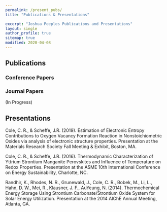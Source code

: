 ```yaml
---
permalink: /present_pubs/
title: "Publications & Presentations"

excerpt: "Joshua Peeples Publications and Presentations"
layout: single
author_profile: true
sitemap: true
modified: 2020-04-08
---  
```



## Publications

### Conference Papers

### Journal Papers
(In Progress)

## Presentations
Cole, C. R., & Scheffe, J.R. (2019). Estimation of Electronic Entropy Contributions to Oxygen Vacancy Formation Reaction in Nonstoichiometric Oxides via analysis of electronic structure properties. Presentation at the
Materials Research Society Fall Meeting & Exhibit, Boston, MA.

Cole, C. R., & Scheffe, J.R. (2016). Thermodynamic Characterization of Yttrium Strontium
Manganite Perovskites and Influence of Temperature on Redox Properties. Presentation at the
ASME 10th International Conference on Energy Sustainability, Charlotte, NC.

Randhir, K., Rhodes, N. R., Grunewald, J., Cole, C. R., Bobek, M., Li, L., Hahn, D. W., Mei, R., Klausner, J. F., AuYeung, N. (2014). Thermochemical Energy Storage Using Strontium Carbonate/Strontium Oxide System for Solar Energy Utilization. Presentation at the 2014 AIChE Annual Meeting, Atlanta, GA.
